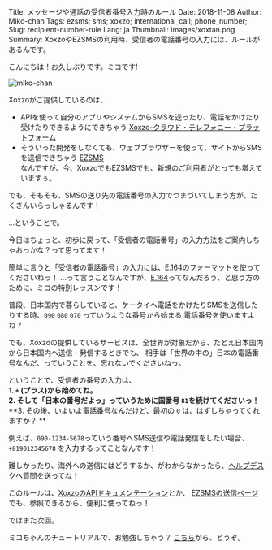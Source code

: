 Title: メッセージや通話の受信者番号入力時のルール
Date: 2018-11-08 
Author: Miko-chan
Tags: ezsms; sms; xoxzo; international_call; phone_number;
Slug: recipient-number-rule
Lang: ja
Thumbnail: images/xoxtan.png
Summary: XoxzoやEZSMSの利用時、受信者の電話番号の入力には、ルールがあるんです。

こんにちは！お久しぶりです。ミコです!

![miko-chan](/images/xoxtan.png)

Xoxzoがご提供しているのは、</br>
- APIを使って自分のアプリやシステムからSMSを送ったり、電話をかけたり受けたりできるようにできちゃう [Xoxzo-クラウド・テレフォニー・プラットフォーム](https://www.xoxzo.com/ja/) </br>
- そういった開発をしなくても、ウェブブラウザーを使って、サイトからSMSを送信できちゃう [EZSMS](https://www.ezsms.biz/ja/) </br>
なんですが、今、XoxzoでもEZSMSでも、新規のご利用者がとっても増えていますぅ。

でも、そもそも、SMSの送り先の電話番号の入力でつまづいてしまう方が、たくさんいらっしゃるんです！

…ということで。

今日はちょっと、初歩に戻って、「受信者の電話番号」の入力方法をご案内しちゃおっかな？って思ってます！

簡単に言うと「受信者の電話番号」の入力には、[E.164](https://ja.wikipedia.org/wiki/E.164)のフォーマットを使ってくださいねっ！
…って言うことなんですが、[E.164](https://ja.wikipedia.org/wiki/E.164)ってなんだろう、と思う方のために、ミコの特別レッスンです！

普段、日本国内で暮らしていると、ケータイへ電話をかけたりSMSを送信したりする時、`090` `080` `070` っていうような番号から始まる
電話番号を使いますよね？

でも、Xoxzoの提供しているサービスは、全世界が対象だから、たとえ日本国内から日本国内へ送信・発信するときでも、
相手は「世界の中の」日本の電話番号なんだ、っていうことを、忘れないでくださいねっ。

ということで、受信者の番号の入力は、</br>
**1.  `+` (プラス)から始めてね。**</br>
**2. そして「日本の番号だよっ」っていうために国番号 `81`を続けてくださいっ！** </br>
**3. その後、いよいよ電話番号なんだけど、最初の `0` は、はずしちゃってくれますか？ **</br>

例えば、`090-1234-5678`っていう番号へSMS送信や電話発信をしたい場合、`+819012345678` を入力するってことなんです！

難しかったり、海外への送信にはどうするか、がわからなかったら、<a href="mailto:help@xoxzo.com?subject=Xoxzoのブログより、質問です&body=お名前：">ヘルプデスクへ質問</a>を送ってね！

このルールは、[XoxzoのAPIドキュメンテーション](https://docs.xoxzo.com/ja/sms.html#send-sms-messages-api)とか、
[EZSMSの送信ページ](https://www.ezsms.biz/ja/member/sendsms/)でも、参照できるから、便利に使ってねっ！

ではまた次回。

ミコちゃんのチュートリアルで、お勉強しちゃう？
[こちら](https://blog.xoxzo.com/ja/tag/mikochiyan/)から、どうぞ。
